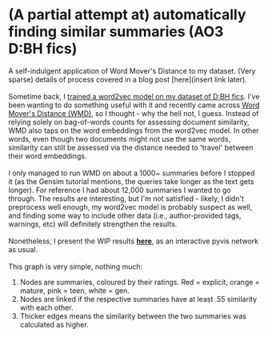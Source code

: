 # (A partial attempt at) automatically finding similar summaries (AO3 D:BH fics)
A self-indulgent application of Word Mover's Distance to my dataset. (Very sparse) details of process covered in a blog post [here](insert link later). <br>
<br>
Sometime back, I [trained a word2vec model on my dataset of D:BH fics](dbh-w2vtrial.md). I've been wanting to do something useful with it and recently came across [Word Mover's Distance (WMD)](https://markroxor.github.io/gensim/static/notebooks/WMD_tutorial.html), so I thought - why the hell not, I guess. Instead of relying solely on bag-of-words counts for assessing document similarity, WMD also taps on the word embeddings from the word2vec model. In other words, even though two documents might not use the same words, similarity can still be assessed via the distance needed to 'travel' between their word embeddings.<br>
<br>
I only managed to run WMD on about a 1000~ summaries before I stopped it (as the Gensim tutorial mentions, the queries take longer as the text gets longer). For reference I had about 12,000 summaries I wanted to go through. The results are interesting, but I'm not satisfied - likely, I didn't preprocess well enough, my word2vec model is probably suspect as well, and finding some way to include other data (i.e., author-provided tags, warnings, etc) will definitely strengthen the results. <br>
<br>
Nonetheless, I present the WIP results <b>[here](/visuals/11_wmdtrial/ao3_dbhsumms_partial_wmd.html)</b>, as an interactive pyvis network as usual.<br>
<br>
This graph is very simple, nothing much:<br>
1. Nodes are summaries, coloured by their ratings. Red = explicit, orange = mature, pink = teen, white = gen. <br>
2. Nodes are linked if the respective summaries have at least .55 similarity with each other. <br>
3. Thicker edges means the similarity between the two summaries was calculated as higher.
